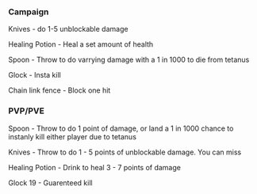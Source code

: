 ### Campaign

<p>Knives - do 1-5 unblockable damage</p>
<p>Healing Potion - Heal a set amount of health</p>
<p>Spoon - Throw to do varrying damage with a 1 in 1000 to die from tetanus</p>
<p>Glock - Insta kill</p>
<p>Chain link fence - Block one hit</p>

### PVP/PVE

<p>Spoon - Throw to do 1 point of damage, or land a 1 in 1000 chance to instanly kill either player due to tetanus</p>
<p>Knives - Throw to do 1 - 5 points of unblockable damage. You can miss</p>
<p>Healing Potion - Drink to heal 3 - 7 points of damage</p>
<p>Glock 19 - Guarenteed kill</p>